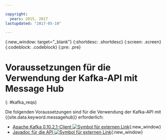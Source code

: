 ```yaml
---

copyright:
  years: 2015, 2017
lastupdated: "2017-05-10"

---
```


{:new_window: target="_blank"}
{:shortdesc: .shortdesc}
{:screen: .screen}
{:codeblock: .codeblock}
{:pre: .pre}

# Voraussetzungen für die Verwendung der Kafka-API mit Message Hub
{: #kafka_reqs}

Die folgenden Voraussetzungen sind für die Verwendung der Kafka-API mit {{site.data.keyword.messagehub}} erforderlich:

* [Apache Kafka 0.10.2.1-Client ![Symbol für externen Link](../../icons/launch-glyph.svg "Symbol für externen Link")](https://www.apache.org/dyn/closer.cgi?path=/kafka/0.10.2.1/kafka_2.11-0.10.2.1.tgz){:new_window} 
* [Javadoc für die API ![Symbol für externen Link](../../icons/launch-glyph.svg "Symbol für externen Link")](http://kafka.apache.org/0102/javadoc/index.html){:new_window} 

